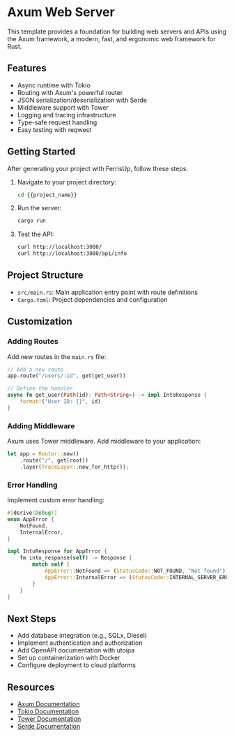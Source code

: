 # Axum Web Server

This template provides a foundation for building web servers and APIs using the Axum framework, a modern, fast, and ergonomic web framework for Rust.

## Features

- Async runtime with Tokio
- Routing with Axum's powerful router
- JSON serialization/deserialization with Serde
- Middleware support with Tower
- Logging and tracing infrastructure
- Type-safe request handling
- Easy testing with reqwest

## Getting Started

After generating your project with FerrisUp, follow these steps:

1. Navigate to your project directory:
   ```bash
   cd {{project_name}}
   ```

2. Run the server:
   ```bash
   cargo run
   ```

3. Test the API:
   ```bash
   curl http://localhost:3000/
   curl http://localhost:3000/api/info
   ```

## Project Structure

- `src/main.rs`: Main application entry point with route definitions
- `Cargo.toml`: Project dependencies and configuration

## Customization

### Adding Routes

Add new routes in the `main.rs` file:

```rust
// Add a new route
app.route("/users/:id", get(get_user))

// Define the handler
async fn get_user(Path(id): Path<String>) -> impl IntoResponse {
    format!("User ID: {}", id)
}
```

### Adding Middleware

Axum uses Tower middleware. Add middleware to your application:

```rust
let app = Router::new()
    .route("/", get(root))
    .layer(TraceLayer::new_for_http());
```

### Error Handling

Implement custom error handling:

```rust
#[derive(Debug)]
enum AppError {
    NotFound,
    InternalError,
}

impl IntoResponse for AppError {
    fn into_response(self) -> Response {
        match self {
            AppError::NotFound => (StatusCode::NOT_FOUND, "Not found").into_response(),
            AppError::InternalError => (StatusCode::INTERNAL_SERVER_ERROR, "Internal server error").into_response(),
        }
    }
}
```

## Next Steps

- Add database integration (e.g., SQLx, Diesel)
- Implement authentication and authorization
- Add OpenAPI documentation with utoipa
- Set up containerization with Docker
- Configure deployment to cloud platforms

## Resources

- [Axum Documentation](https://docs.rs/axum/latest/axum/)
- [Tokio Documentation](https://tokio.rs/tokio/tutorial)
- [Tower Documentation](https://docs.rs/tower/latest/tower/)
- [Serde Documentation](https://serde.rs/)
